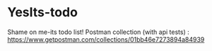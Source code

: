 # YesIts-todo
Shame on me-its todo list! 
Postman collection (with api tests) : https://www.getpostman.com/collections/01bb46e7273894a84939
